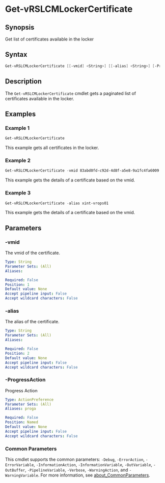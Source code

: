 # Get-vRSLCMLockerCertificate

## Synopsis

Get list of certificates available in the locker

## Syntax

```powershell
Get-vRSLCMLockerCertificate [[-vmid] <String>] [[-alias] <String>] [-ProgressAction <ActionPreference>] [<CommonParameters>]
```

## Description

The `Get-vRSLCMLockerCertificate` cmdlet gets a paginated list of certificates available in the locker.

## Examples

### Example 1

```powershell
Get-vRSLCMLockerCertificate
```

This example gets all certificates in the locker.

### Example 2

```powershell
Get-vRSLCMLockerCertificate -vmid 83abd0fd-c92d-4d8f-a5e8-9a1fc4fa6009
```

This example gets the details of a certificate based on the vmid.

### Example 3

```powershell
Get-vRSLCMLockerCertificate -alias xint-vrops01
```

This example gets the details of a certificate based on the vmid.

## Parameters

### -vmid

The vmid of the certificate.

```yaml
Type: String
Parameter Sets: (All)
Aliases:

Required: False
Position: 1
Default value: None
Accept pipeline input: False
Accept wildcard characters: False
```

### -alias

The alias of the certificate.

```yaml
Type: String
Parameter Sets: (All)
Aliases:

Required: False
Position: 2
Default value: None
Accept pipeline input: False
Accept wildcard characters: False
```

### -ProgressAction

Progress Action

```yaml
Type: ActionPreference
Parameter Sets: (All)
Aliases: proga

Required: False
Position: Named
Default value: None
Accept pipeline input: False
Accept wildcard characters: False
```

### Common Parameters

This cmdlet supports the common parameters: `-Debug`, `-ErrorAction`, `-ErrorVariable`, `-InformationAction`, `-InformationVariable`, `-OutVariable`, `-OutBuffer`, `-PipelineVariable`, `-Verbose`, `-WarningAction`, and `-WarningVariable`. For more information, see [about_CommonParameters](http://go.microsoft.com/fwlink/?LinkID=113216).
